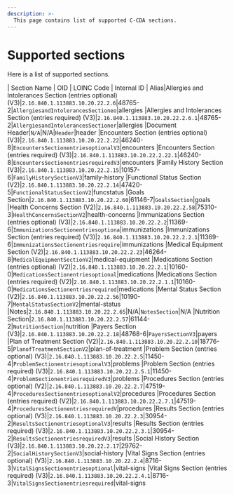 ```yaml
---
description: >-
  This page contains list of supported C-CDA sections.
---
```


# Supported sections

Here is a list of supported sections.


| Section Name | OID | LOINC Code | Internal ID | Alias|Allergies and Intolerances Section (entries optional) (V3)|`2.16.840.1.113883.10.20.22.2.6`|48765-2|`AllergiesandIntolerancesSectioneo`|allergies
|Allergies and Intolerances Section (entries required) (V3)|`2.16.840.1.113883.10.20.22.2.6.1`|48765-2|`AllergiesandIntolerancesSectioner`|allergies
|Document Header|`N/A`|N/A|`Header`|header
|Encounters Section (entries optional) (V3)|`2.16.840.1.113883.10.20.22.2.22`|46240-8|`EncountersSectionentriesoptionalV3`|encounters
|Encounters Section (entries required) (V3)|`2.16.840.1.113883.10.20.22.2.22.1`|46240-8|`EncountersSectionentriesrequiredV3`|encounters
|Family History Section (V3)|`2.16.840.1.113883.10.20.22.2.15`|10157-6|`FamilyHistorySectionV3`|family-history
|Functional Status Section (V2)|`2.16.840.1.113883.10.20.22.2.14`|47420-5|`FunctionalStatusSectionV2`|funcstatus
|Goals Section|`2.16.840.1.113883.10.20.22.2.60`|61146-7|`GoalsSection`|goals
|Health Concerns Section (V2)|`2.16.840.1.113883.10.20.22.2.58`|75310-3|`HealthConcernsSectionV2`|health-concerns
|Immunizations Section (entries optional) (V3)|`2.16.840.1.113883.10.20.22.2.2`|11369-6|`ImmunizationsSectionentriesoptiona`|immunizations
|Immunizations Section (entries required) (V3)|`2.16.840.1.113883.10.20.22.2.2.1`|11369-6|`ImmunizationsSectionentriesrequire`|immunizations
|Medical Equipment Section (V2)|`2.16.840.1.113883.10.20.22.2.23`|46264-8|`MedicalEquipmentSectionV2`|medical-equipment
|Medications Section (entries optional) (V2)|`2.16.840.1.113883.10.20.22.2.1`|10160-0|`MedicationsSectionentriesoptional`|medications
|Medications Section (entries required) (V2)|`2.16.840.1.113883.10.20.22.2.1.1`|10160-0|`MedicationsSectionentriesrequired`|medications
|Mental Status Section (V2)|`2.16.840.1.113883.10.20.22.2.56`|10190-7|`MentalStatusSectionV2`|mental-status
|Notes|`2.16.840.1.113883.10.20.22.2.65`|N/A|`NotesSection`|N/A
|Nutrition Section|`2.16.840.1.113883.10.20.22.2.57`|61144-2|`NutritionSection`|nutrition
|Payers Section (V3)|`2.16.840.1.113883.10.20.22.2.18`|48768-6|`PayersSectionV3`|payers
|Plan of Treatment Section (V2)|`2.16.840.1.113883.10.20.22.2.10`|18776-5|`PlanofTreatmentSectionV2`|plan-of-treatment
|Problem Section (entries optional) (V3)|`2.16.840.1.113883.10.20.22.2.5`|11450-4|`ProblemSectionentriesoptionalV3`|problems
|Problem Section (entries required) (V3)|`2.16.840.1.113883.10.20.22.2.5.1`|11450-4|`ProblemSectionentriesrequiredV3`|problems
|Procedures Section (entries optional) (V2)|`2.16.840.1.113883.10.20.22.2.7`|47519-4|`ProceduresSectionentriesoptionalV2`|procedures
|Procedures Section (entries required) (V2)|`2.16.840.1.113883.10.20.22.2.7.1`|47519-4|`ProceduresSectionentriesrequiredV`|procedures
|Results Section (entries optional) (V3)|`2.16.840.1.113883.10.20.22.2.3`|30954-2|`ResultsSectionentriesoptionalV3`|results
|Results Section (entries required) (V3)|`2.16.840.1.113883.10.20.22.2.3.1`|30954-2|`ResultsSectionentriesrequiredV3`|results
|Social History Section (V3)|`2.16.840.1.113883.10.20.22.2.17`|29762-2|`SocialHistorySectionV3`|social-history
|Vital Signs Section (entries optional) (V3)|`2.16.840.1.113883.10.20.22.2.4`|8716-3|`VitalSignsSectionentriesoptional`|vital-signs
|Vital Signs Section (entries required) (V3)|`2.16.840.1.113883.10.20.22.2.4.1`|8716-3|`VitalSignsSectionentriesrequired`|vital-signs